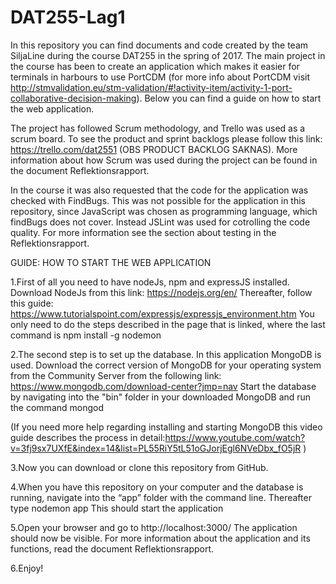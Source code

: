 # DAT255-Lag1

In this repository you can find documents and code created by the team SiljaLine during the course DAT255 in the spring of 2017.
The main project in the course has been to create an application which makes it easier for terminals in harbours to use PortCDM (for more info about PortCDM visit http://stmvalidation.eu/stm-validation/#!activity-item/activity-1-port-collaborative-decision-making). Below you can find a guide on how to start the web application.

The project has followed Scrum methodology, and Trello was used as a scrum board. To see the product and sprint backlogs please follow this link:
https://trello.com/dat2551 (OBS PRODUCT BACKLOG SAKNAS). More information about how Scrum was used during the project can be found in the document Reflektionsrapport.

In the course it was also requested that the code for the application was checked with FindBugs. This was not possible for the application in this repository, since JavaScript was chosen as programming language, which findBugs does not cover. Instead JSLint was used for cotrolling the code quality. For more information see the section about testing in the Reflektionsrapport. 

GUIDE: HOW TO START THE WEB APPLICATION

1.First of all you need to have nodeJs, npm and expressJS installed. Download NodeJs from this link:
https://nodejs.org/en/
Thereafter, follow this guide: 
https://www.tutorialspoint.com/expressjs/expressjs_environment.htm 
You only need to do the steps described in the page that is linked, where the last command is 
npm install -g nodemon

2.The second step is to set up the database. In this application MongoDB is used. Download the correct version of MongoDB for your operating system from the Community Server from the following link:
https://www.mongodb.com/download-center?jmp=nav 
Start the database by navigating into the "bin" folder in your downloaded MongoDB and run the command
mongod

(If you need more help regarding installing and starting MongoDB this video guide describes the process in detail:https://www.youtube.com/watch?v=3fj9sx7UXfE&index=14&list=PL55RiY5tL51oGJorjEgl6NVeDbx_fO5jR )


3.Now you can download or clone this repository from GitHub.


4.When you have this repository on your computer and the database is running, navigate into the “app” folder with the command line. Thereafter type
nodemon app
This should start the application

5.Open your browser and go to
http://localhost:3000/
The application should now be visible. For more information about the application and its functions, read the document Reflektionsrapport.

6.Enjoy!
